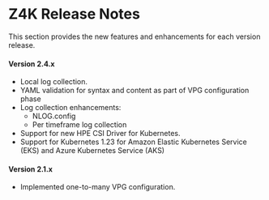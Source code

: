# Z4K Release Notes

This section provides the new features and enhancements for each version release.

#### Version 2.4.x

- Local log collection.
- YAML validation for syntax and content as part of VPG configuration phase
- Log collection enhancements:
  - NLOG.config
  - Per timeframe log collection
- Support for new HPE CSI Driver for Kubernetes.
- Support for Kubernetes 1.23 for Amazon Elastic Kubernetes Service (EKS) and Azure Kubernetes Service (AKS)

#### Version 2.1.x
- Implemented one-to-many VPG configuration.
